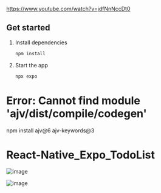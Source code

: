 https://www.youtube.com/watch?v=jdfNnNccDt0


## Get started

1. Install dependencies

   ```bash
   npm install
   ```

2. Start the app

   ```bash
   npx expo
   ```
   
# Error: Cannot find module 'ajv/dist/compile/codegen'
npm install ajv@6 ajv-keywords@3

# React-Native_Expo_TodoList
![image](https://github.com/user-attachments/assets/c90060bb-1bf6-4092-b80a-377deae8870f)

![image](https://github.com/user-attachments/assets/b7c510d4-2e5a-43b8-bd15-33c55ebfd2b6)
